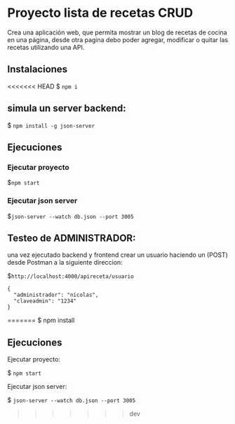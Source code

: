 # Proyecto lista de recetas CRUD

Crea una aplicación web, que permita mostrar un blog de recetas de cocina en una
página, desde otra pagina debo poder agregar, modificar o quitar las recetas utilizando una API.

## Instalaciones

<<<<<<< HEAD
$ `npm i`

## simula un server backend: 

$ `npm install -g json-server`

## Ejecuciones

### Ejecutar proyecto 

$`npm start`

### Ejecutar json server 

$`json-server --watch db.json --port 3005`

## Testeo de ADMINISTRADOR:

una vez ejecutado backend y frontend crear un usuario haciendo un (POST) desde Postman a la siguiente direccion:

$`http://localhost:4000/apireceta/usuario`

    {
      "administrador": "nicolas",
      "claveadmin": "1234"
    }
=======
$ npm install

## Ejecuciones

Ejecutar proyecto:

$  `npm start`

Ejecutar json server:

$  `json-server --watch db.json --port 3005`


>>>>>>> dev
